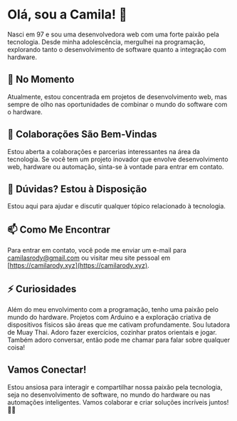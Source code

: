 # Olá, sou a Camila! 👋

 Nasci em 97 e sou uma desenvolvedora web com uma forte paixão pela tecnologia. Desde minha adolescência, mergulhei na programação, explorando tanto o desenvolvimento de software quanto a integração com hardware.

## 🔭 No Momento

 Atualmente, estou concentrada em projetos de desenvolvimento web, mas sempre de olho nas oportunidades de combinar o mundo do software com o hardware.

## 👯 Colaborações São Bem-Vindas

 Estou aberta a colaborações e parcerias interessantes na área da tecnologia. Se você tem um projeto inovador que envolve desenvolvimento web, hardware ou automação, sinta-se à vontade para entrar em contato.

## 🤔 Dúvidas? Estou à Disposição

 Estou aqui para ajudar e discutir qualquer tópico relacionado à tecnologia.

## 📫  Como Me Encontrar

 Para entrar em contato, você pode me enviar um e-mail para [camilasrody@gmail.com](mailto:camilasrody@gmail.com) ou visitar meu site pessoal em [https://camilarody.xyz](https://camilarody.xyz).

## ⚡ Curiosidades

 Além do meu envolvimento com a programação, tenho uma paixão pelo mundo do hardware. Projetos com Arduino e a exploração criativa de dispositivos físicos são áreas que me cativam profundamente. Sou lutadora de Muay Thai. Adoro fazer exercícios, cozinhar pratos orientais e jogar. Também adoro conversar, então pode me chamar para falar sobre qualquer coisa!

## Vamos Conectar!

 Estou ansiosa para interagir e compartilhar nossa paixão pela tecnologia, seja no desenvolvimento de software, no mundo do hardware ou nas automações inteligentes. Vamos colaborar e criar soluções incríveis juntos! 🚀😊
